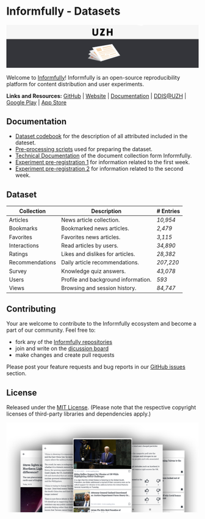 # Informfully - Datasets

![Informfully](https://raw.githubusercontent.com/Informfully/Documentation/main/docs/source/img/logo_banner.png)

Welcome to [Informfully](https://informfully.ch/)!
Informfully is an open-source reproducibility platform for content distribution and user experiments.

**Links and Resources:** [GitHub](https://github.com/orgs/Informfully) | [Website](https://informfully.ch) | [Documentation](https://informfully.readthedocs.io) | [DDIS@UZH](https://www.ifi.uzh.ch/en/ddis.html) | [Google Play](https://play.google.com/store/apps/details?id=ch.uzh.ifi.news) | [App Store](https://apps.apple.com/us/app/informfully/id1460234202)

## Documentation

<!-- * [IDEA - Informfully Dataset with Enhanced Attributes](TBD) paper publication. -->
* [Dataset codebook](https://github.com/Informfully/Datasets/blob/main/IDEA/Codebook.pdf) for the description of all attributed included in the dateset.
* [Pre-processing scripts](https://github.com/Informfully/Datasets/tree/main/IDEA/scripts) used for preparing the dataset.
* [Technical Documentation](https://informfully.readthedocs.io/en/latest/database.html) of the document collection form Informfully.
* [Experiment pre-registration 1](https://osf.io/yp5d9?mode=&revisionId=&view_only=) for information related to the first week.
* [Experiment pre-registration 2](https://osf.io/cqebd?mode=&revisionId=&view_only=) for information related to the second week.

## Dataset

| Collection      | Description                           | # Entries |
|-----------------|---------------------------------------|-----------|
| Articles        | News article collection.              | *10,954*  |
| Bookmarks       | Bookmarked news articles.             | *2,479*   |
| Favorites       | Favorites news articles.              | *3,115*   |
| Interactions    | Read articles by users.               | *34,890*  |
| Ratings         | Likes and dislikes for articles.      | *28,382*  |
| Recommendations | Daily article recommendations.        | *207,220* |
| Survey          | Knowledge quiz answers.               | *43,078*  |
| Users           | Profile and background information.   | *593*     |
| Views           | Browsing and session history.         | *84,747*  |

## Contributing

Your are welcome to contribute to the Informfully ecosystem and become a part of our community. Feel free to:
  - fork any of the [Informfully repositories](https://github.com/Informfully)
  - join and write on the [dicussion board](https://github.com/orgs/Informfully/discussions)
  - make changes and create pull requests

Please post your feature requests and bug reports in our [GitHub issues](https://github.com/Informfully/Documentation/issues) section.

## License

Released under the [MIT License](LICENSE). (Please note that the respective copyright licenses of third-party libraries and dependencies apply.)

![Screenshots](https://raw.githubusercontent.com/Informfully/Documentation/main/docs/source/img/app_screens.png)
